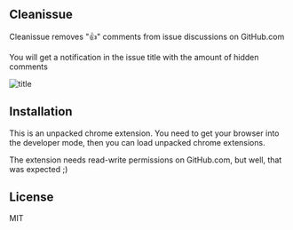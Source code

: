 ## Cleanissue

Cleanissue removes ":+1:" comments from issue discussions on GitHub.com

You will get a notification in the issue title with the amount of hidden comments

![title](http://img.0fury.de/927262cdddcc8edddedac77eb1e1483a.png)

## Installation

This is an unpacked chrome extension. You need to get your browser into the developer mode, then you can load unpacked chrome extensions.

The extension needs read-write permissions on GitHub.com, but well, that was expected ;)

## License

MIT
